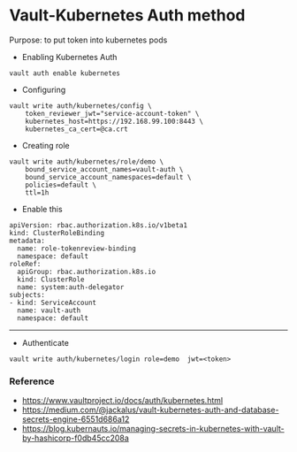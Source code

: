 Vault-Kubernetes Auth method
============================

Purpose: to put token into kubernetes pods


* Enabling Kubernetes Auth

```
vault auth enable kubernetes
```

* Configuring

```
vault write auth/kubernetes/config \
    token_reviewer_jwt="service-account-token" \
    kubernetes_host=https://192.168.99.100:8443 \
    kubernetes_ca_cert=@ca.crt 
```


* Creating role

```
vault write auth/kubernetes/role/demo \
    bound_service_account_names=vault-auth \
    bound_service_account_namespaces=default \
    policies=default \
    ttl=1h
```

* Enable this

```
apiVersion: rbac.authorization.k8s.io/v1beta1
kind: ClusterRoleBinding
metadata:
  name: role-tokenreview-binding
  namespace: default
roleRef:
  apiGroup: rbac.authorization.k8s.io
  kind: ClusterRole
  name: system:auth-delegator
subjects:
- kind: ServiceAccount
  name: vault-auth
  namespace: default
```

--------------------------------------------------------------------------------

* Authenticate

```
vault write auth/kubernetes/login role=demo  jwt=<token>
```




### Reference

* https://www.vaultproject.io/docs/auth/kubernetes.html
* https://medium.com/@jackalus/vault-kubernetes-auth-and-database-secrets-engine-6551d686a12
* https://blog.kubernauts.io/managing-secrets-in-kubernetes-with-vault-by-hashicorp-f0db45cc208a